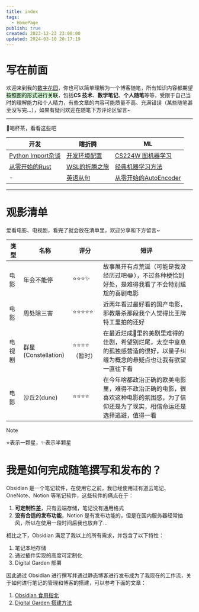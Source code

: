 ```yaml
---
title: index
tags:
  - HomePage
publish: true
created: 2023-12-23 23:00:00
updated: 2024-03-10 20:17:19
---
```


# 写在前面

欢迎来到我的[数字花园](https://www.zhihu.com/question/400660802)，你也可以简单理解为一个博客随笔，所有知识内容都期望<mark style="background: #BBFABBA6;">按照图的形式进行关联</mark>，包括**CS 技术**、**数学笔记**、**个人随笔**等等，受限于自己当时的理解能力和个人精力，有些文章的内容可能质量不高、充满错误（某些随笔甚至没写完...），如果有疑问欢迎在随笔下方评论区留言~

---

🍵喝杯茶，看看这些吧

| 开发                                        | 瞎折腾                            | ML                                                |
| ------------------------------------------- | --------------------------------- | ------------------------------------------------- |
| [Python Import杂谈](Python%20Import杂谈.md) | [开发环境配置](开发环境配置.md)   | [CS224W 图机器学习](CS224W%20图机器学习.md)       |
| [从零开始的Rust](从零开始的Rust.md)         | [WSL的折腾之旅](WSL的折腾之旅.md) | [经典机器学习方法](经典机器学习方法.md)           |
| -                                           | [英语从句](英语从句.md)           | [从零开始的AutoEncoder](从零开始的AutoEncoder.md) |

---

# 观影清单

爱看电影、电视剧，看完了就会放在清单里，欢迎分享和下方留言~

| 类型   | 名称                | 评分             | 短评                                                                                                                       |
| ------ | ------------------- | ---------------- | -------------------------------------------------------------------------------------------------------------------------- |
| 电影   | 年会不能停          | ⭐⭐⭐✨         | 故事展开有点荒诞（可能是我没经历过吧😂），不过各种梗恰到好处，是难得我看了不会特别尴尬的喜剧电影                           |
| 电影   | 周处除三害          | ⭐⭐⭐⭐⭐       | 近两年看过最好看的国产电影，邪教屠杀那段我个人觉得比王牌特工里拍的还好                                                     |
| 电视剧 | 群星(Constellation) | ⭐⭐⭐⭐（暂时） | 在最近烂成💩里的美剧里难得的佳剧，希望别烂尾，太空中窒息的孤独感营造的很好，以量子纠缠为概念的悬疑点也让我有欲望一直往下看 |
| 电影   | 沙丘2(dune)         | ⭐⭐⭐⭐         | 在今年啥都政治正确的欧美电影里，难得不政治正确的电影，很喜欢这种电影的氛围感，为了信仰还是为了现实，相信命运还是选择逃避，值得一看                                                                                                                           |

> [!note]
> ⭐表示一颗星，✨表示半颗星

# 我是如何完成随笔撰写和发布的？

Obsidian 是一个笔记软件，在使用它之前，我已经使用过有道云笔记、OneNote、Notion 等笔记软件，这些软件的痛点在于：

1. **可定制性差**，只有云端存储，笔记没有通用格式
2. **没有合适的发布功能**，Notion 是有发布功能的，但是在国内服务器经常抽风，所以在使用一段时间后我也放弃了...

相比之下，Obsidian 满足了我以上的所有需求，并包含了以下特性：

1. 笔记本地存储
2. 通过插件实现的高度可定制化
3. Digital Garden 部署

因此通过 Obsidian 进行撰写并通过静态博客进行发布成为了我现在的工作流，关于如何进行笔记的管理和博客的搭建，可以参考下面的文章：

1. [Obsidian 食用指北](Obsidian%20食用指北.md)
2. [Digital Garden 搭建方法](Digital%20Garden%20搭建方法.md)